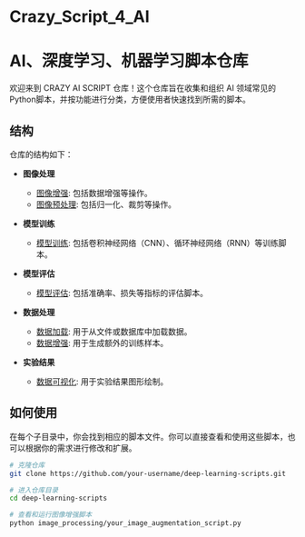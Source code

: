 # Crazy_Script_4_AI
# AI、深度学习、机器学习脚本仓库

欢迎来到 CRAZY AI SCRIPT 仓库！这个仓库旨在收集和组织 AI 领域常见的Python脚本，并按功能进行分类，方便使用者快速找到所需的脚本。

## 结构

仓库的结构如下：

- **图像处理**
  - [图像增强](./image_processing): 包括数据增强等操作。
  - [图像预处理](./image_processing): 包括归一化、裁剪等操作。

- **模型训练**
  - [模型训练](./model_training): 包括卷积神经网络（CNN）、循环神经网络（RNN）等训练脚本。

- **模型评估**
  - [模型评估](./model_evaluation): 包括准确率、损失等指标的评估脚本。

- **数据处理**
  - [数据加载](./data_processing): 用于从文件或数据库中加载数据。
  - [数据增强](./data_processing): 用于生成额外的训练样本。
  
- **实验结果**
  - [数据可视化](./lab_result): 用于实验结果图形绘制。

## 如何使用

在每个子目录中，你会找到相应的脚本文件。你可以直接查看和使用这些脚本，也可以根据你的需求进行修改和扩展。

```bash
# 克隆仓库
git clone https://github.com/your-username/deep-learning-scripts.git

# 进入仓库目录
cd deep-learning-scripts

# 查看和运行图像增强脚本
python image_processing/your_image_augmentation_script.py


